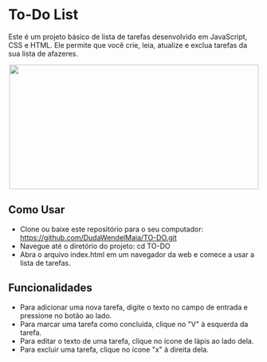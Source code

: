 # To-Do List

Este é um projeto básico de lista de tarefas desenvolvido em JavaScript, CSS e HTML. Ele permite que você crie, leia, atualize e exclua tarefas da sua lista de afazeres.

<div align="center">
<img height="250em" width="500em" src="https://github.com/DudaWendelMaia/TO-DO/assets/113213701/0fc909fc-4318-4c7c-b98a-aeabc7349492">
</div>

## Como Usar

- Clone ou baixe este repositório para o seu computador: https://github.com/DudaWendelMaia/TO-DO.git
- Navegue até o diretório do projeto: cd TO-DO
- Abra o arquivo index.html em um navegador da web e comece a usar a lista de tarefas.

## Funcionalidades

- Para adicionar uma nova tarefa, digite o texto no campo de entrada e pressione no botão ao lado.
- Para marcar uma tarefa como concluída, clique no "V" à esquerda da tarefa.
- Para editar o texto de uma tarefa, clique no ícone de lápis ao lado dela.
- Para excluir uma tarefa, clique no ícone "x" à direita dela.

